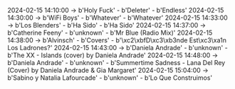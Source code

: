 2024-02-15 14:10:00 -> b'Holy Fuck' - b'Deleter' - b'Endless'
2024-02-15 14:30:00 -> b'WiFi Boys' - b'Whatever' - b'Whatever'
2024-02-15 14:33:00 -> b'Los Blenders' - b'Ha Sido' - b'Ha Sido'
2024-02-15 14:37:00 -> b'Catherine Feeny' - b'unknown' - b'Mr Blue (Radio Mix)'
2024-02-15 14:38:00 -> b'Alvinsch' - b'Covers' - b'\xc2\xbfD\xc3\xb3nde Est\xc3\xa1n Los Ladrones?'
2024-02-15 14:43:00 -> b'Daniela Andrade' - b'unknown' - b'The XX - Islands (cover) by Daniela Andrade'
2024-02-15 14:48:00 -> b'Daniela Andrade' - b'unknown' - b'Summertime Sadness - Lana Del Rey (Cover) by Daniela Andrade & Gia Margaret'
2024-02-15 15:04:00 -> b'Sabino y Natalia Lafourcade' - b'unknown' - b'Lo Que Construimos'
